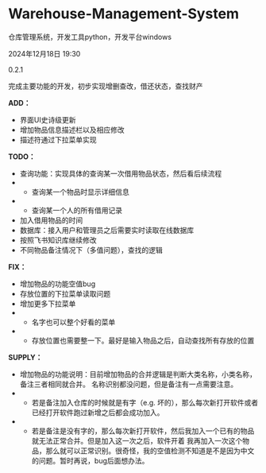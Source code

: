 # Warehouse-Management-System
仓库管理系统，开发工具python，开发平台windows

2024年12月18日 19:30

0.2.1

完成主要功能的开发，初步实现增删查改，借还状态，查找财产

**ADD：**
 - 界面UI史诗级更新
 - 增加物品信息描述栏以及相应修改
 - 描述符通过下拉菜单实现

**TODO：**
- 查询功能：实现具体的查询某一次借用物品状态，然后看后续流程
- - 查询某一个物品时显示详细信息
- - 查询某一个人的所有借用记录
- 加入借用物品的时间
- 数据库：接入用户和管理员之后需要实时读取在线数据库
- 按照飞书知识库继续修改
- 不同物品备注情况下（多值问题），查找的逻辑

**FIX：**
 - 增加物品的功能空值bug
 - 存放位置的下拉菜单读取问题
 - 增加更多下拉菜单
 - - 名字也可以整个好看的菜单
 - - 存放位置也需要整一下。最好是输入物品之后，自动查找所有存放的位置

**SUPPLY：**
 - 增加物品的功能说明：目前增加物品的合并逻辑是判断大类名称，小类名称，备注三者相同就合并。
 名称识别都没问题，但是备注有一点需要注意。
 - - 若是备注加入仓库的时候就是有字（e.g. 坏的），那么每次新打开软件或者已经打开软件跑过新增之后都会成功加入。
 - - 若是备注是没有字的，那么每次新打开软件，然后我加入一个已有的物品就无法正常合并。但是加入这一次之后，软件开着
 我再加入一次这个物品，那么就可以正常识别。很奇怪，我的空值检测不知道是不是因为中文的问题。暂时再说，bug后面想办法。